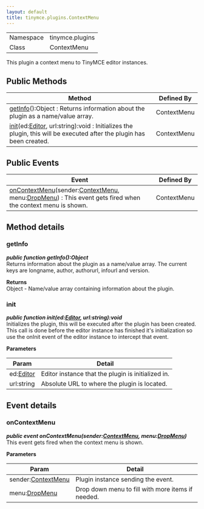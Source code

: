 ```yaml
---
layout: default
title: tinymce.plugins.ContextMenu
---
```


|  |  |
| --- | --- |
| Namespace | tinymce.plugins |
| Class | ContextMenu |

This plugin a context menu to TinyMCE editor instances.

## Public Methods

| Method | Defined By |
| --- | --- |
| [getInfo](#getinfo)():Object : Returns information about the plugin as a name/value array. | ContextMenu |
| [init](#init)(ed:[Editor](class_tinymce.Editor.html), url:string):void : Initializes the plugin, this will be executed after the plugin has been created. | ContextMenu |

## Public Events

| Event | Defined By |
| --- | --- |
| [onContextMenu](#oncontextmenu)(sender:[ContextMenu](../plugins/class_tinymce.plugins.ContextMenu.html), menu:[DropMenu](../ui/class_tinymce.ui.DropMenu.html)) : This event gets fired when the context menu is shown. | ContextMenu |

## Method details

### getInfo 

***public function getInfo():Object***  
Returns information about the plugin as a name/value array. The current keys are longname, author, authorurl, infourl and version.      

**Returns**  
Object - Name/value array containing information about the plugin.

### init 

***public function init(ed:[Editor](class_tinymce.Editor.html), url:string):void***  
Initializes the plugin, this will be executed after the plugin has been created. This call is done before the editor instance has finished it's initialization so use the onInit event of the editor instance to intercept that event.      

**Parameters**  

| Param | Detail |
| --- | --- |
| ed:[Editor](class_tinymce.Editor.html) | Editor instance that the plugin is initialized in. |
| url:string | Absolute URL to where the plugin is located. |

## Event details

### onContextMenu 

***public event onContextMenu(sender:[ContextMenu](../plugins/class_tinymce.plugins.ContextMenu.html), menu:[DropMenu](../ui/class_tinymce.ui.DropMenu.html))***  
This event gets fired when the context menu is shown.      

**Parameters**  

| Param | Detail |
| --- | --- |
| sender:[ContextMenu](../plugins/class_tinymce.plugins.ContextMenu.html) | Plugin instance sending the event. |
| menu:[DropMenu](../ui/class_tinymce.ui.DropMenu.html) | Drop down menu to fill with more items if needed. |